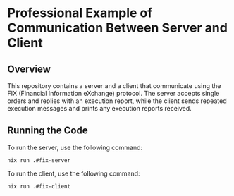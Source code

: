 # Professional Example of Communication Between Server and Client

## Overview
This repository contains a server and a client that communicate using the FIX (Financial Information eXchange) protocol. The server accepts single orders and replies with an execution report, while the client sends repeated execution messages and prints any execution reports received.

## Running the Code
To run the server, use the following command:

```
nix run .#fix-server
```

To run the client, use the following command:

```
nix run .#fix-client
```
